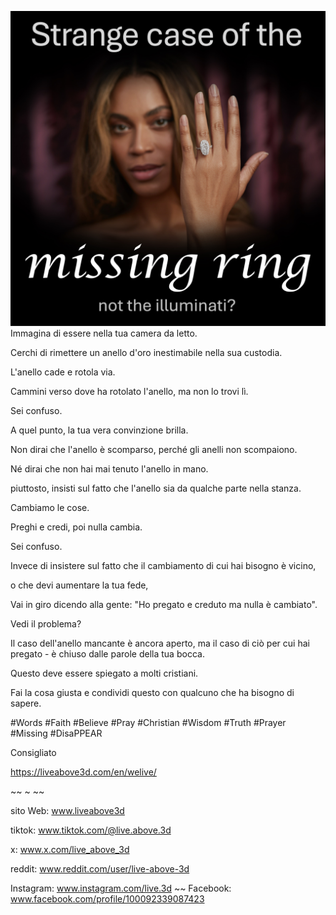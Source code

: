 ![Video cover image](../cover.jpeg)
Immagina di essere nella tua camera da letto.

Cerchi di rimettere un anello d'oro inestimabile nella sua custodia.

L'anello cade e rotola via.

Cammini verso dove ha rotolato l'anello, ma non lo trovi lì.

Sei confuso.

A quel punto, la tua vera convinzione brilla.

Non dirai che l'anello è scomparso, perché gli anelli non scompaiono.

Né dirai che non hai mai tenuto l'anello in mano.

piuttosto, insisti sul fatto che l'anello sia da qualche parte nella stanza.

Cambiamo le cose.

Preghi e credi, poi nulla cambia.

Sei confuso.

Invece di insistere sul fatto che il cambiamento di cui hai bisogno è vicino,

o che devi aumentare la tua fede,

Vai in giro dicendo alla gente: "Ho pregato e creduto ma nulla è cambiato".

Vedi il problema?

Il caso dell'anello mancante è ancora aperto, ma il caso di ciò per cui hai pregato - è chiuso dalle parole della tua bocca.

Questo deve essere spiegato a molti cristiani.

Fai la cosa giusta e condividi questo con qualcuno che ha bisogno di sapere.


#Words #Faith #Believe #Pray #Christian #Wisdom #Truth #Prayer #Missing #DisaPPEAR


Consigliato

https://liveabove3d.com/en/welive/


~~ ~ ~~

sito Web: www.liveabove3d

tiktok: www.tiktok.com/@live.above.3d

x: www.x.com/live_above_3d

reddit: www.reddit.com/user/live-above-3d

Instagram: www.instagram.com/live.3d ~~ Facebook: www.facebook.com/profile/100092339087423

